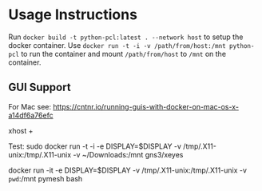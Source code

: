 # Usage Instructions

Run `docker build -t python-pcl:latest . --network host` to setup the docker container. Use `docker run -t -i -v /path/from/host:/mnt python-pcl` to run the container and mount `/path/from/host` to `/mnt` on the container.

## GUI Support

For Mac see: https://cntnr.io/running-guis-with-docker-on-mac-os-x-a14df6a76efc

xhost +

Test: 
sudo docker run -t -i -e DISPLAY=$DISPLAY -v /tmp/.X11-unix:/tmp/.X11-unix -v ~/Downloads:/mnt gns3/xeyes

docker run -it -e DISPLAY=$DISPLAY -v /tmp/.X11-unix:/tmp/.X11-unix -v `pwd`:/mnt pymesh bash
